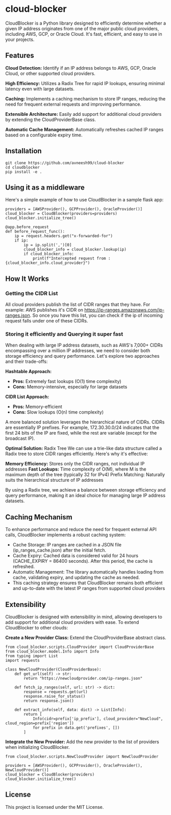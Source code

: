 # cloud-blocker

CloudBlocker is a Python library designed to efficiently determine whether a given IP address originates from one of the major public cloud providers, including AWS, GCP, or Oracle Cloud. It's fast, efficient, and easy to use in your projects.

## Features
**Cloud Detection:** Identify if an IP address belongs to AWS, GCP, Oracle Cloud, or other supported cloud providers.

**High Efficiency:** Utilizes a Radix Tree for rapid IP lookups, ensuring minimal latency even with large datasets.

**Caching:** Implements a caching mechanism to store IP ranges, reducing the need for frequent external requests and improving performance.

**Extensible Architecture:** Easily add support for additional cloud providers by extending the CloudProviderBase class.

**Automatic Cache Management:** Automatically refreshes cached IP ranges based on a configurable expiry time.


## Installation

```
git clone https://github.com/avneesh99/cloud-blocker
cd cloudblocker
pip install -e .
```

## Using it as a middleware
Here's a simple example of how to use CloudBlocker in a sample flask app:


```
providers = [AWSProvider(), GCPProvider(), OracleProvider()]
cloud_blocker = CloudBlocker(providers=providers)
cloud_blocker.initialize_tree()

@app.before_request
def before_request_func():
    ip = request.headers.get("x-forwarded-for")
    if ip:
        ip = ip.split(',')[0]
        cloud_blocker_info = cloud_blocker.lookup(ip)
        if cloud_blocker_info:
            print(f"Intercepted request from : {cloud_blocker_info.cloud_provider}")
```

## How It Works

### Getting the CIDR List
All cloud providers publish the list of CIDR ranges that they have. For example: AWS publishes it's CIDR on https://ip-ranges.amazonaws.com/ip-ranges.json. So once you have this list, you can check if the ip of incoming request falls under one of these CIDRs.

### Storing it efficiently and Querying it super fast
When dealing with large IP address datasets, such as AWS's 7,000+ CIDRs encompassing over a million IP addresses, we need to consider both storage efficiency and query performance. Let's explore two approaches and their trade-offs:

**Hashtable Approach:**

- **Pros:** Extremely fast lookups (O(1) time complexity)
- **Cons:** Memory-intensive, especially for large datasets

**CIDR List Approach:**

- **Pros:** Memory-efficient
- **Cons:** Slow lookups (O(n) time complexity)

A more balanced solution leverages the hierarchical nature of CIDRs. CIDRs are essentially IP prefixes. For example, 172.30.30.0/24 indicates that the first 24 bits of the IP are fixed, while the rest are variable (except for the broadcast IP).

**Optimal Solution:** Radix Tree
We can use a trie-like data structure called a Radix tree to store CIDR ranges efficiently. Here's why it's effective:

**Memory Efficiency:** Stores only the CIDR ranges, not individual IP addresses
**Fast Lookups:** Time complexity of O(M), where M is the maximum depth of the tree (typically 32 for IPv4)
Prefix Matching: Naturally suits the hierarchical structure of IP addresses

By using a Radix tree, we achieve a balance between storage efficiency and query performance, making it an ideal choice for managing large IP address datasets.


## Caching Mechanism
To enhance performance and reduce the need for frequent external API calls, CloudBlocker implements a robust caching system:

- Cache Storage: IP ranges are cached in a JSON file (ip_ranges_cache.json) after the initial fetch.
- Cache Expiry: Cached data is considered valid for 24 hours (CACHE_EXPIRY = 86400 seconds). After this period, the cache is refreshed.
- Automatic Management: The library automatically handles loading from cache, validating expiry, and updating the cache as needed.
- This caching strategy ensures that CloudBlocker remains both efficient and up-to-date with the latest IP ranges from supported cloud providers


## Extensibility
CloudBlocker is designed with extensibility in mind, allowing developers to add support for additional cloud providers with ease. To extend CloudBlocker to other clouds:

**Create a New Provider Class:** Extend the CloudProviderBase abstract class.

```
from cloud_blocker.scripts.CloudProvider import CloudProviderBase
from cloud_blocker.model.Info import Info
from typing import List
import requests

class NewCloudProvider(CloudProviderBase):
    def get_url(self) -> str:
        return "https://newcloudprovider.com/ip-ranges.json"

    def fetch_ip_ranges(self, url: str) -> dict:
        response = requests.get(url)
        response.raise_for_status()
        return response.json()

    def extract_info(self, data: dict) -> List[Info]:
        return [
            Info(cidr=prefix['ip_prefix'], cloud_provider="NewCloud", cloud_region=prefix['region'])
            for prefix in data.get('prefixes', [])
        ]
```

**Integrate the New Provider:** Add the new provider to the list of providers when initializing CloudBlocker.

```
from cloud_blocker.scripts.NewCloudProvider import NewCloudProvider

providers = [AWSProvider(), GCPProvider(), OracleProvider(), NewCloudProvider()]
cloud_blocker = CloudBlocker(providers)
cloud_blocker.initialize_tree()
```


## License
This project is licensed under the MIT License.

